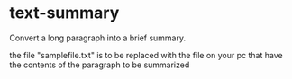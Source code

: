 # text-summary
Convert a long paragraph into a brief summary.

the file "samplefile.txt" is to be replaced with the file on your pc that have the contents of the paragraph to be summarized
